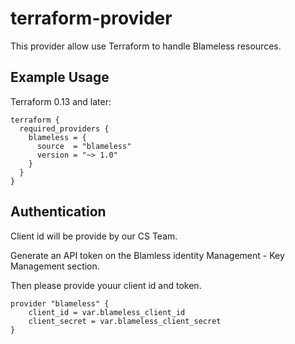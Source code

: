 # terraform-provider

This provider allow use Terraform to handle Blameless resources.




## Example Usage

Terraform 0.13 and later:

```
terraform {
  required_providers {
    blameless = {
      source  = "blameless"
      version = "~> 1.0"
    }
  }
}
```

## Authentication

Client id will be provide by our CS Team.

Generate an API token on the Blamless identity Management - Key Management section.

Then please provide youur client id and token.

```
provider "blameless" {
    client_id = var.blameless_client_id
    client_secret = var.blameless_client_secret
}
```